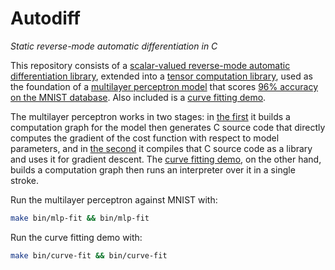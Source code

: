 # Autodiff

_Static reverse-mode automatic differentiation in C_

This repository consists of a [scalar-valued reverse-mode automatic differentiation library](lib/autodiff.c), extended into a [tensor computation library](lib/tensor.c), used as the foundation of a [multilayer perceptron model](mlp-gen.c) that scores [96% accuracy on the MNIST database](mlp-fit.c). Also included is a [curve fitting demo](curve-fit.c).

The multilayer perceptron works in two stages: in [the first](mlp-gen.c) it builds a computation graph for the model then generates C source code that directly computes the gradient of the cost function with respect to model parameters, and in [the second](mlp-fit.c) it compiles that C source code as a library and uses it for gradient descent. The [curve fitting demo](curve-fit.c), on the other hand, builds a computation graph then runs an interpreter over it in a single stroke.

Run the multilayer perceptron against MNIST with:

```sh
make bin/mlp-fit && bin/mlp-fit
```

Run the curve fitting demo with:

```sh
make bin/curve-fit && bin/curve-fit
```
